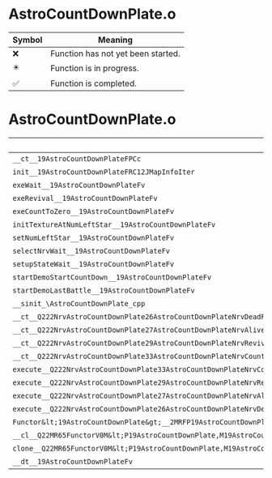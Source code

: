 # AstroCountDownPlate.o
| Symbol | Meaning 
| ------------- | ------------- 
| :x: | Function has not yet been started. 
| :eight_pointed_black_star: | Function is in progress. 
| :white_check_mark: | Function is completed. 


# AstroCountDownPlate.o
| Symbol | Decompiled? |
| ------------- | ------------- |
| `__ct__19AstroCountDownPlateFPCc` | :x: |
| `init__19AstroCountDownPlateFRC12JMapInfoIter` | :x: |
| `exeWait__19AstroCountDownPlateFv` | :x: |
| `exeRevival__19AstroCountDownPlateFv` | :x: |
| `exeCountToZero__19AstroCountDownPlateFv` | :x: |
| `initTextureAtNumLeftStar__19AstroCountDownPlateFv` | :x: |
| `setNumLeftStar__19AstroCountDownPlateFv` | :x: |
| `selectNrvWait__19AstroCountDownPlateFv` | :x: |
| `setupStateWait__19AstroCountDownPlateFv` | :x: |
| `startDemoStartCountDown__19AstroCountDownPlateFv` | :x: |
| `startDemoLastBattle__19AstroCountDownPlateFv` | :x: |
| `__sinit_\AstroCountDownPlate_cpp` | :x: |
| `__ct__Q222NrvAstroCountDownPlate26AstroCountDownPlateNrvDeadFv` | :x: |
| `__ct__Q222NrvAstroCountDownPlate27AstroCountDownPlateNrvAliveFv` | :x: |
| `__ct__Q222NrvAstroCountDownPlate29AstroCountDownPlateNrvRevivalFv` | :x: |
| `__ct__Q222NrvAstroCountDownPlate33AstroCountDownPlateNrvCountToZeroFv` | :x: |
| `execute__Q222NrvAstroCountDownPlate33AstroCountDownPlateNrvCountToZeroCFP5Spine` | :x: |
| `execute__Q222NrvAstroCountDownPlate29AstroCountDownPlateNrvRevivalCFP5Spine` | :x: |
| `execute__Q222NrvAstroCountDownPlate27AstroCountDownPlateNrvAliveCFP5Spine` | :x: |
| `execute__Q222NrvAstroCountDownPlate26AstroCountDownPlateNrvDeadCFP5Spine` | :x: |
| `Functor&lt;19AstroCountDownPlate&gt;__2MRFP19AstroCountDownPlateM19AstroCountDownPlateFPCvPv_v_Q22MR65FunctorV0M&lt;P19AstroCountDownPlate,M19AstroCountDownPlateFPCvPv_v&gt;` | :x: |
| `__cl__Q22MR65FunctorV0M&lt;P19AstroCountDownPlate,M19AstroCountDownPlateFPCvPv_v&gt;CFv` | :x: |
| `clone__Q22MR65FunctorV0M&lt;P19AstroCountDownPlate,M19AstroCountDownPlateFPCvPv_v&gt;CFP7JKRHeap` | :x: |
| `__dt__19AstroCountDownPlateFv` | :x: |
